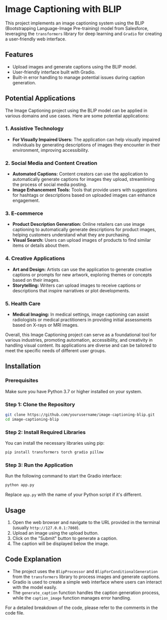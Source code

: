 # Image Captioning with BLIP

This project implements an image captioning system using the BLIP (Bootstrapping Language-Image Pre-training) model from Salesforce, leveraging the `transformers` library for deep learning and `Gradio` for creating a user-friendly web interface.

## Features

- Upload images and generate captions using the BLIP model.
- User-friendly interface built with Gradio.
- Built-in error handling to manage potential issues during caption generation.

## Potential Applications

The Image Captioning project using the BLIP model can be applied in various domains and use cases. Here are some potential applications:

### 1. **Assistive Technology**
   - **For Visually Impaired Users:** The application can help visually impaired individuals by generating descriptions of images they encounter in their environment, improving accessibility.

### 2. **Social Media and Content Creation**
   - **Automated Captions:** Content creators can use the application to automatically generate captions for images they upload, streamlining the process of social media posting.
   - **Image Enhancement Tools:** Tools that provide users with suggestions for hashtags or descriptions based on uploaded images can enhance engagement.

### 3. **E-commerce**
   - **Product Description Generation:** Online retailers can use image captioning to automatically generate descriptions for product images, helping customers understand what they are purchasing.
   - **Visual Search:** Users can upload images of products to find similar items or details about them.

### 4. **Creative Applications**
   - **Art and Design:** Artists can use the application to generate creative captions or prompts for new artwork, exploring themes or concepts based on their images.
   - **Storytelling:** Writers can upload images to receive captions or descriptions that inspire narratives or plot developments.

### 5. **Health Care**
   - **Medical Imaging:** In medical settings, image captioning can assist radiologists or medical practitioners in providing initial assessments based on X-rays or MRI images.

Overall, this Image Captioning project can serve as a foundational tool for various industries, promoting automation, accessibility, and creativity in handling visual content. Its applications are diverse and can be tailored to meet the specific needs of different user groups.

## Installation

### Prerequisites

Make sure you have Python 3.7 or higher installed on your system.

### Step 1: Clone the Repository

```bash
git clone https://github.com/yourusername/image-captioning-blip.git
cd image-captioning-blip
```

### Step 2: Install Required Libraries

You can install the necessary libraries using pip:

```bash
pip install transformers torch gradio pillow
```

### Step 3: Run the Application

Run the following command to start the Gradio interface:

```bash
python app.py
```

Replace `app.py` with the name of your Python script if it's different.

## Usage

1. Open the web browser and navigate to the URL provided in the terminal (usually `http://127.0.0.1:7860`).
2. Upload an image using the upload button.
3. Click on the "Submit" button to generate a caption.
4. The caption will be displayed below the image.

## Code Explanation

- The project uses the `BlipProcessor` and `BlipForConditionalGeneration` from the `transformers` library to process images and generate captions.
- Gradio is used to create a simple web interface where users can interact with the model easily.
- The `generate_caption` function handles the caption generation process, while the `caption_image` function manages error handling.

For a detailed breakdown of the code, please refer to the comments in the code file.

